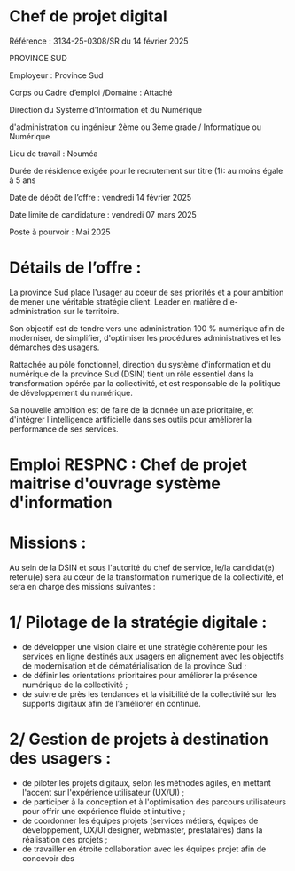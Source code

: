 # Chef de projet digital

Référence : 3134-25-0308/SR du 14 février 2025

PROVINCE SUD

Employeur : Province Sud

Corps ou Cadre d’emploi /Domaine : Attaché

Direction du Système d'Information et du Numérique

d'administration ou ingénieur 2ème ou 3ème grade / Informatique ou Numérique

Lieu de travail : Nouméa

Durée de résidence exigée pour le recrutement sur titre (1): au moins égale à 5 ans

Date de dépôt de l’offre : vendredi 14 février 2025

Date limite de candidature : vendredi 07 mars 2025

Poste à pourvoir : Mai 2025

# Détails de l’offre :

La province Sud place l'usager au coeur de ses priorités et a pour ambition de mener une véritable stratégie client. Leader en matière d'e-administration sur le territoire.

Son objectif est de tendre vers une administration 100 % numérique afin de moderniser, de simplifier, d'optimiser les procédures administratives et les démarches des usagers.

Rattachée au pôle fonctionnel, direction du système d'information et du numérique de la province Sud (DSIN) tient un rôle essentiel dans la transformation opérée par la collectivité, et est responsable de la politique de développement du numérique.

Sa nouvelle ambition est de faire de la donnée un axe prioritaire, et d'intégrer l'intelligence artificielle dans ses outils pour améliorer la performance de ses services.

# Emploi RESPNC : Chef de projet maitrise d'ouvrage système d'information

# Missions :

Au sein de la DSIN et sous l'autorité du chef de service, le/la candidat(e) retenu(e) sera au cœur de la transformation numérique de la collectivité, et sera en charge des missions suivantes :

# 1/ Pilotage de la stratégie digitale :

- de développer une vision claire et une stratégie cohérente pour les services en ligne destinés aux usagers en alignement avec les objectifs de modernisation et de dématérialisation de la province Sud ;
- de définir les orientations prioritaires pour améliorer la présence numérique de la collectivité ;
- de suivre de près les tendances et la visibilité de la collectivité sur les supports digitaux afin de l’améliorer en continue.

# 2/ Gestion de projets à destination des usagers :

- de piloter les projets digitaux, selon les méthodes agiles, en mettant l'accent sur l'expérience utilisateur (UX/UI) ;
- de participer à la conception et à l'optimisation des parcours utilisateurs pour offrir une expérience fluide et intuitive ;
- de coordonner les équipes projets (services métiers, équipes de développement, UX/UI designer, webmaster, prestataires) dans la réalisation des projets ;
- de travailler en étroite collaboration avec les équipes projet afin de concevoir des